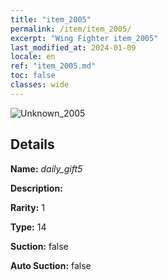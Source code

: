 ```yaml
---
title: "item_2005"
permalink: /item/item_2005/
excerpt: "Wing Fighter item_2005"
last_modified_at: 2024-01-09
locale: en
ref: "item_2005.md"
toc: false
classes: wide
---
```



 ![Unknown_2005](/images/item/daily_gift5_p.png)



## Details

 **Name:** *daily_gift5* 

 **Description:** 

 **Rarity:** 1 

 **Type:** 14 

 **Suction:** false 

 **Auto Suction:** false 


